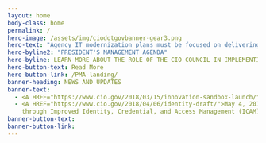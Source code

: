 ```yaml
---
layout: home
body-class: home
permalink: /
hero-image: /assets/img/ciodotgovbanner-gear3.png
hero-text: "Agency IT modernization plans must be focused on delivering better service to the public, and in doing so should be developed in furtherance of these priorities. This will result in building and maintaining a modern, secure, and resilient IT, which improves the lives of the American public."
hero-byline2: "PRESIDENT'S MANAGEMENT AGENDA"
hero-byline: LEARN MORE ABOUT THE ROLE OF THE CIO COUNCIL IN IMPLEMENTING THE CROSS-AGENCY PRIORITY GOALS.
hero-button-text: Read More
hero-button-link: /PMA-landing/
banner-heading: NEWS AND UPDATES
banner-text: 
  - <A HREF="https://www.cio.gov/2018/03/15/innovation-sandbox-launch/">May 11, 2015 READ THE LATEST FROM THE CIO COMMUNITY</A> <br>
  - <A HREF="https://www.cio.gov/2018/04/06/identity-draft/">May 4, 2018 Strengthening the Cybersecurity of Federal Agencies 
    through Improved Identity, Credential, and Access Management (ICAM)</A>
banner-button-text: 
banner-button-link: 
---
```

